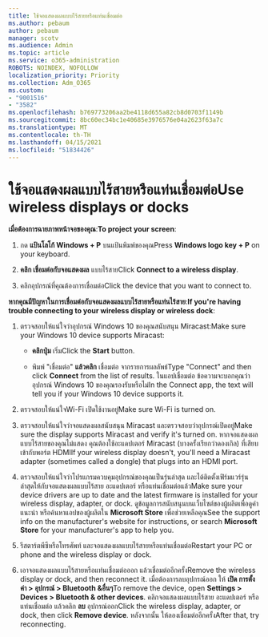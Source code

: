 ```yaml
---
title: ใช้จอแสดงผลแบบไร้สายหรือแท่นเชื่อมต่อ
ms.author: pebaum
author: pebaum
manager: scotv
ms.audience: Admin
ms.topic: article
ms.service: o365-administration
ROBOTS: NOINDEX, NOFOLLOW
localization_priority: Priority
ms.collection: Adm_O365
ms.custom:
- "9001516"
- "3582"
ms.openlocfilehash: b769773206aa2be4118d655a82cb8d0703f1149b
ms.sourcegitcommit: 8bc60ec34bc1e40685e3976576e04a2623f63a7c
ms.translationtype: MT
ms.contentlocale: th-TH
ms.lasthandoff: 04/15/2021
ms.locfileid: "51834426"
---
```

# <a name="use-wireless-displays-or-docks"></a><span data-ttu-id="b23d6-102">ใช้จอแสดงผลแบบไร้สายหรือแท่นเชื่อมต่อ</span><span class="sxs-lookup"><span data-stu-id="b23d6-102">Use wireless displays or docks</span></span>

<span data-ttu-id="b23d6-103">**เมื่อต้องการฉายภาพหน้าจอของคุณ**:</span><span class="sxs-lookup"><span data-stu-id="b23d6-103">**To project your screen**:</span></span>

1. <span data-ttu-id="b23d6-104">กด **แป้นโลโก้ Windows + P** บนแป้นพิมพ์ของคุณ</span><span class="sxs-lookup"><span data-stu-id="b23d6-104">Press **Windows logo key + P** on your keyboard.</span></span>

2. <span data-ttu-id="b23d6-105">**คลิก เชื่อมต่อกับจอแสดงผล** แบบไร้สาย</span><span class="sxs-lookup"><span data-stu-id="b23d6-105">Click **Connect to a wireless display**.</span></span>

3. <span data-ttu-id="b23d6-106">คลิกอุปกรณ์ที่คุณต้องการเชื่อมต่อ</span><span class="sxs-lookup"><span data-stu-id="b23d6-106">Click the device that you want to connect to.</span></span>

<span data-ttu-id="b23d6-107">**หากคุณมีปัญหาในการเชื่อมต่อกับจอแสดงผลแบบไร้สายหรือแท่นไร้สาย**:</span><span class="sxs-lookup"><span data-stu-id="b23d6-107">**If you're having trouble connecting to your wireless display or wireless dock**:</span></span>

1. <span data-ttu-id="b23d6-108">ตรวจสอบให้แน่ใจว่าอุปกรณ์ Windows 10 ของคุณสนับสนุน Miracast:</span><span class="sxs-lookup"><span data-stu-id="b23d6-108">Make sure your Windows 10 device supports Miracast:</span></span> 

    - <span data-ttu-id="b23d6-109">**คลิกปุ่ม** เริ่ม</span><span class="sxs-lookup"><span data-stu-id="b23d6-109">Click the **Start** button.</span></span>
    
    - <span data-ttu-id="b23d6-110">พิมพ์ "เชื่อมต่อ" **แล้วคลิก** เชื่อมต่อ จากรายการผลลัพธ์</span><span class="sxs-lookup"><span data-stu-id="b23d6-110">Type "Connect" and then click **Connect** from the list of results.</span></span> <span data-ttu-id="b23d6-111">ในแอปเชื่อมต่อ ข้อความจะบอกคุณว่าอุปกรณ์ Windows 10 ของคุณรองรับหรือไม่</span><span class="sxs-lookup"><span data-stu-id="b23d6-111">In the Connect app, the text will tell you if your Windows 10 device supports it.</span></span> 

2. <span data-ttu-id="b23d6-112">ตรวจสอบให้แน่ใจWi-Fi เปิดใช้งานอยู่</span><span class="sxs-lookup"><span data-stu-id="b23d6-112">Make sure Wi-Fi is turned on.</span></span> 

3. <span data-ttu-id="b23d6-113">ตรวจสอบให้แน่ใจว่าจอแสดงผลสนับสนุน Miracast และตรวจสอบว่าอุปกรณ์เปิดอยู่</span><span class="sxs-lookup"><span data-stu-id="b23d6-113">Make sure the display supports Miracast and verify it's turned on.</span></span> <span data-ttu-id="b23d6-114">หากจอแสดงผลแบบไร้สายของคุณไม่แสดง คุณต้องใช้อะแดปเตอร์ Miracast (บางครั้งเรียกว่าดองเกิล) ที่เสียบเข้ากับพอร์ต HDMI</span><span class="sxs-lookup"><span data-stu-id="b23d6-114">If your wireless display doesn't, you'll need a Miracast adapter (sometimes called a dongle) that plugs into an HDMI port.</span></span>

4. <span data-ttu-id="b23d6-115">ตรวจสอบให้แน่ใจว่าโปรแกรมควบคุมอุปกรณ์ของคุณเป็นรุ่นล่าสุด และได้ติดตั้งเฟิร์มแวร์รุ่นล่าสุดให้กับจอแสดงผลแบบไร้สาย อะแดปเตอร์ หรือแท่นเชื่อมต่อแล้ว</span><span class="sxs-lookup"><span data-stu-id="b23d6-115">Make sure your device drivers are up to date and the latest firmware is installed for your wireless display, adapter, or dock.</span></span> <span data-ttu-id="b23d6-116">ดูข้อมูลการสนับสนุนบนเว็บไซต์ของผู้ผลิตเพื่อดูคําแนะนํา หรือค้นหาแอปของผู้ผลิตใน **Microsoft Store** เพื่อช่วยเหลือคุณ</span><span class="sxs-lookup"><span data-stu-id="b23d6-116">See the support info on the manufacturer's website for instructions, or search **Microsoft Store** for your manufacturer's app to help you.</span></span>

5. <span data-ttu-id="b23d6-117">รีสตาร์ตพีซีหรือโทรศัพท์ และจอแสดงผลแบบไร้สายหรือแท่นเชื่อมต่อ</span><span class="sxs-lookup"><span data-stu-id="b23d6-117">Restart your PC or phone and the wireless display or dock.</span></span>

6. <span data-ttu-id="b23d6-118">เอาจอแสดงผลแบบไร้สายหรือแท่นเชื่อมต่อออก แล้วเชื่อมต่ออีกครั้ง</span><span class="sxs-lookup"><span data-stu-id="b23d6-118">Remove the wireless display or dock, and then reconnect it.</span></span> <span data-ttu-id="b23d6-119">เมื่อต้องการลบอุปกรณ์ออก ให้ **เปิด การตั้งค่า > อุปกรณ์ > Bluetooth &อื่นๆ**</span><span class="sxs-lookup"><span data-stu-id="b23d6-119">To remove the device, open **Settings > Devices  > Bluetooth & other devices**.</span></span> <span data-ttu-id="b23d6-120">คลิกจอแสดงผลแบบไร้สาย อะแดปเตอร์ หรือแท่นเชื่อมต่อ แล้วคลิก **ลบ** อุปกรณ์ออก</span><span class="sxs-lookup"><span data-stu-id="b23d6-120">Click the wireless display, adapter, or dock, then click **Remove device**.</span></span> <span data-ttu-id="b23d6-121">หลังจากนั้น ให้ลองเชื่อมต่ออีกครั้ง</span><span class="sxs-lookup"><span data-stu-id="b23d6-121">After that, try reconnecting.</span></span>
